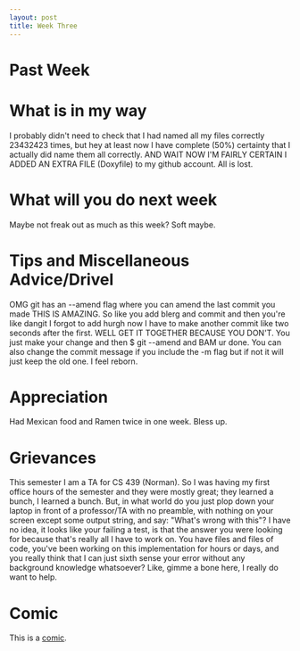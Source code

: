 ```yaml
---
layout: post
title: Week Three
---
```


# Past Week


# What is in my way
I probably didn't need to check that I had named all my files correctly 23432423 times, but hey at least now I have complete (50%) certainty that I actually did name them all correctly. AND WAIT NOW I'M FAIRLY CERTAIN I ADDED AN EXTRA FILE (Doxyfile) to my github account. All is lost.

# What will you do next week
Maybe not freak out as much as this week? Soft maybe.

# Tips and Miscellaneous Advice/Drivel
OMG git has an --amend flag where you can amend the last commit you made THIS IS AMAZING. So like you add blerg and commit and then you're like dangit I forgot to add hurgh now I have to make another commit like two seconds after the first. WELL GET IT TOGETHER BECAUSE YOU DON'T. You just make your change and then $ git --amend and BAM ur done. You can also change the commit message if you include the -m flag but if not it will just keep the old one. I feel reborn.

# Appreciation
Had Mexican food and Ramen twice in one week. Bless up.

# Grievances
This semester I am a TA for CS 439 (Norman). So I was having my first office hours of the semester and they were mostly great; they learned a bunch, I learned a bunch. But, in what world do you just plop down your laptop in front of a professor/TA with no preamble, with nothing on your screen except some output string, and say: "What's wrong with this"? I have no idea, it looks like your failing a test, is that the answer you were looking for because that's really all I have to work on. You have files and files of code, you've been working on this implementation for hours or days, and you really think that I can just sixth sense your error without any background knowledge whatsoever? Like, gimme a bone here, I really do want to help.

# Comic
This is a [comic](http://www.smbc-comics.com/comic/2010-08-29 "This text don't need no title").
